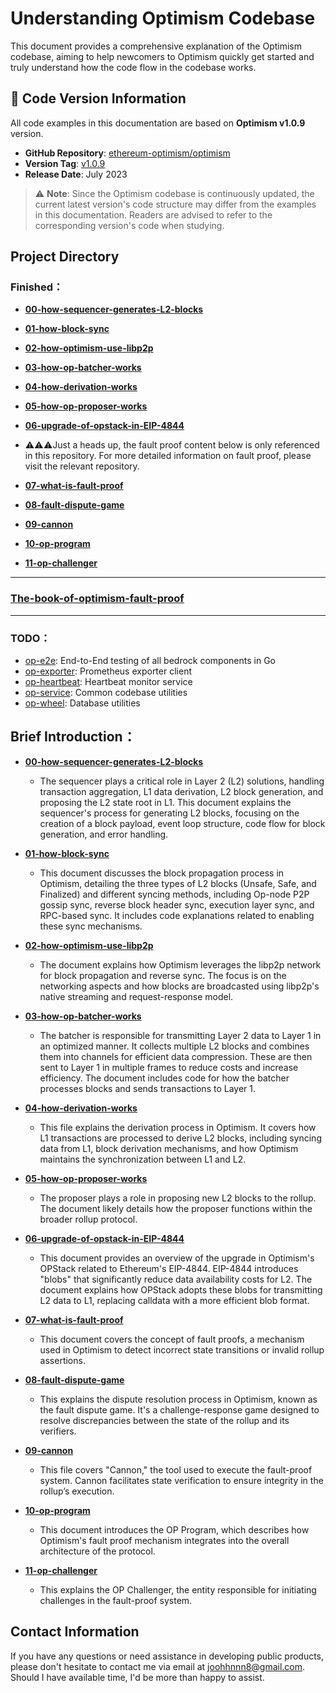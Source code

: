 # Understanding Optimism Codebase

This document provides a comprehensive explanation of the Optimism codebase, aiming to help newcomers to Optimism quickly get started and truly understand how the code flow in the codebase works.

## 📌 Code Version Information

All code examples in this documentation are based on **Optimism v1.0.9** version.

- **GitHub Repository**: [ethereum-optimism/optimism](https://github.com/ethereum-optimism/optimism)
- **Version Tag**: [v1.0.9](https://github.com/ethereum-optimism/optimism/tree/v1.0.9)
- **Release Date**: July 2023

> ⚠️ **Note**: Since the Optimism codebase is continuously updated, the current latest version's code structure may differ from the examples in this documentation. Readers are advised to refer to the corresponding version's code when studying.

## Project Directory

### Finished：

- [**00-how-sequencer-generates-L2-blocks**](https://github.com/joohhnnn/Understanding-Optimism-Codebase/blob/main/sequencer/00-how-sequencer-generates-L2-blocks.md)
- [**01-how-block-sync**](https://github.com/joohhnnn/Understanding-Optimism-Codebase/blob/main/sequencer/01-how-block-sync.md)
- [**02-how-optimism-use-libp2p**](https://github.com/joohhnnn/Understanding-Optimism-Codebase/blob/main/sequencer/02-how-optimism-use-libp2p.md)
- [**03-how-op-batcher-works**](https://github.com/joohhnnn/Understanding-Optimism-Codebase/blob/main/sequencer/03-how-batcher-works.md)
- [**04-how-derivation-works**](https://github.com/joohhnnn/Understanding-Optimism-Codebase/blob/main/sequencer/04-how-derivation-works.md)
- [**05-how-op-proposer-works**](https://github.com/joohhnnn/Understanding-Optimism-Codebase/blob/main/sequencer/05-how-proposer-works.md)
- [**06-upgrade-of-opstack-in-EIP-4844**](https://github.com/joohhnnn/Understanding-Optimism-Codebase/blob/main/sequencer/06-upgrade-of-opstack-in-EIP-4844.md)
  
- ⚠️⚠️⚠️Just a heads up, the fault proof content below is only referenced in this repository. For more detailed information on fault proof, please visit the relevant repository.
- [**07-what-is-fault-proof**](https://github.com/joohhnnn/The-book-of-optimism-fault-proof/blob/main/01-what-is-fault-proof.md)
- [**08-fault-dispute-game**](https://github.com/joohhnnn/The-book-of-optimism-fault-proof/blob/main/02-fault-dispute-game.md)
- [**09-cannon**](https://github.com/joohhnnn/The-book-of-optimism-fault-proof/blob/main/03-cannon.md)
- [**10-op-program**](https://github.com/joohhnnn/The-book-of-optimism-fault-proof/blob/main/04-op-program.md)
- [**11-op-challenger**](https://github.com/joohhnnn/The-book-of-optimism-fault-proof/blob/main/05-op-challenger.md)
  
---

### [The-book-of-optimism-fault-proof](https://github.com/joohhnnn/The-book-of-optimism-fault-proof)

---

### TODO：

- [op-e2e](https://github.com/joohhnnn/Understanding-Optimism-Codebase/tree/main/op-e2e): End-to-End testing of all bedrock components in Go
- [op-exporter](https://github.com/joohhnnn/Understanding-Optimism-Codebase/tree/main/op-exporter): Prometheus exporter client
- [op-heartbeat](https://github.com/joohhnnn/Understanding-Optimism-Codebase/tree/main/op-heartbeat): Heartbeat monitor service
- [op-service](https://github.com/joohhnnn/Understanding-Optimism-Codebase/tree/main/op-service): Common codebase utilities
- [op-wheel](https://github.com/joohhnnn/Understanding-Optimism-Codebase/tree/main/op-wheel): Database utilities

## Brief Introduction：

- [**00-how-sequencer-generates-L2-blocks**](https://github.com/joohhnnn/Understanding-Optimism-Codebase/blob/main/sequencer/00-how-sequencer-generates-L2-blocks.md)
  - The sequencer plays a critical role in Layer 2 (L2) solutions, handling transaction aggregation, L1 data derivation, L2 block generation, and proposing the L2 state root in L1. This document explains the sequencer's process for generating L2 blocks, focusing on the creation of a block payload, event loop structure, code flow for block generation, and error handling.
  
- [**01-how-block-sync**](https://github.com/joohhnnn/Understanding-Optimism-Codebase/blob/main/sequencer/01-how-block-sync.md)
  - This document discusses the block propagation process in Optimism, detailing the three types of L2 blocks (Unsafe, Safe, and Finalized) and different syncing methods, including Op-node P2P gossip sync, reverse block header sync, execution layer sync, and RPC-based sync. It includes code explanations related to enabling these sync mechanisms.
  
- [**02-how-optimism-use-libp2p**](https://github.com/joohhnnn/Understanding-Optimism-Codebase/blob/main/sequencer/02-how-optimism-use-libp2p.md)
  - The document explains how Optimism leverages the libp2p network for block propagation and reverse sync. The focus is on the networking aspects and how blocks are broadcasted using libp2p's native streaming and request-response model.
  
- [**03-how-op-batcher-works**](https://github.com/joohhnnn/Understanding-Optimism-Codebase/blob/main/sequencer/03-how-batcher-works.md)
  - The batcher is responsible for transmitting Layer 2 data to Layer 1 in an optimized manner. It collects multiple L2 blocks and combines them into channels for efficient data compression. These are then sent to Layer 1 in multiple frames to reduce costs and increase efficiency. The document includes code for how the batcher processes blocks and sends transactions to Layer 1.
  
- [**04-how-derivation-works**](https://github.com/joohhnnn/Understanding-Optimism-Codebase/blob/main/sequencer/04-how-derivation-works.md)
  - This file explains the derivation process in Optimism. It covers how L1 transactions are processed to derive L2 blocks, including syncing data from L1, block derivation mechanisms, and how Optimism maintains the synchronization between L1 and L2.
  
- [**05-how-op-proposer-works**](https://github.com/joohhnnn/Understanding-Optimism-Codebase/blob/main/sequencer/05-how-proposer-works.md)
  - The proposer plays a role in proposing new L2 blocks to the rollup. The document likely details how the proposer functions within the broader rollup protocol.
  
- [**06-upgrade-of-opstack-in-EIP-4844**](https://github.com/joohhnnn/Understanding-Optimism-Codebase/blob/main/sequencer/06-upgrade-of-opstack-in-EIP-4844.md)
  - This document provides an overview of the upgrade in Optimism's OPStack related to Ethereum's EIP-4844. EIP-4844 introduces "blobs" that significantly reduce data availability costs for L2. The document explains how OPStack adopts these blobs for transmitting L2 data to L1, replacing calldata with a more efficient blob format.

- [**07-what-is-fault-proof**](https://github.com/joohhnnn/The-book-of-optimism-fault-proof/blob/main/01-what-is-fault-proof.md)
  - This document covers the concept of fault proofs, a mechanism used in Optimism to detect incorrect state transitions or invalid rollup assertions.

- [**08-fault-dispute-game**](https://github.com/joohhnnn/The-book-of-optimism-fault-proof/blob/main/02-fault-dispute-game.md)
  - This explains the dispute resolution process in Optimism, known as the fault dispute game. It's a challenge-response game designed to resolve discrepancies between the state of the rollup and its verifiers.

- [**09-cannon**](https://github.com/joohhnnn/The-book-of-optimism-fault-proof/blob/main/03-cannon.md)
  - This file covers "Cannon," the tool used to execute the fault-proof system. Cannon facilitates state verification to ensure integrity in the rollup’s execution.

- [**10-op-program**](https://github.com/joohhnnn/The-book-of-optimism-fault-proof/blob/main/04-op-program.md)
  - This document introduces the OP Program, which describes how Optimism's fault proof mechanism integrates into the overall architecture of the protocol.

- [**11-op-challenger**](https://github.com/joohhnnn/The-book-of-optimism-fault-proof/blob/main/05-op-challenger.md)
  - This explains the OP Challenger, the entity responsible for initiating challenges in the fault-proof system.

## Contact Information

If you have any questions or need assistance in developing public products, please don't hesitate to contact me via email at [joohhnnn8@gmail.com](mailto:joohhnnn8@gmail.com). Should I have available time, I'd be more than happy to assist.

